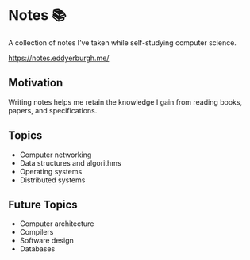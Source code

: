 # Notes 📚

A collection of notes I’ve taken while self-studying computer science.

https://notes.eddyerburgh.me/

## Motivation

Writing notes helps me retain the knowledge I gain from reading books, papers, and specifications.

## Topics

- Computer networking
- Data structures and algorithms
- Operating systems
- Distributed systems

## Future Topics

- Computer architecture
- Compilers
- Software design
- Databases
